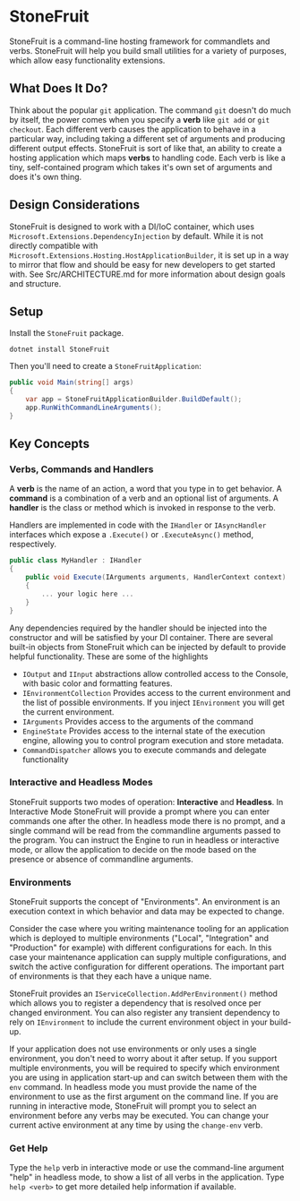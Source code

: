 # StoneFruit

StoneFruit is a command-line hosting framework for commandlets and verbs. StoneFruit will help you build small utilities for a variety of purposes, which allow easy functionality extensions.

## What Does It Do?

Think about the popular `git` application. The command `git` doesn't do much by itself, the power comes when you specify a **verb** like `git add` or `git checkout`. Each different verb causes the application to behave in a particular way, including taking a different set of arguments and producing different output effects. StoneFruit is sort of like that, an ability to create a hosting application which maps **verbs** to handling code. Each verb is like a tiny, self-contained program which takes it's own set of arguments and does it's own thing. 

## Design Considerations

StoneFruit is designed to work with a DI/IoC container, which uses `Microsoft.Extensions.DependencyInjection` by default. While it is not directly compatible with `Microsoft.Extensions.Hosting.HostApplicationBuilder`, it is set up in a way to mirror that flow and should be easy for new developers to get started with. See Src/ARCHITECTURE.md for more information about design goals and structure.

## Setup

Install the `StoneFruit` package.

    dotnet install StoneFruit

Then you'll need to create a `StoneFruitApplication`:

```csharp
public void Main(string[] args)
{
    var app = StoneFruitApplicationBuilder.BuildDefault();
    app.RunWithCommandLineArguments();
}
```

## Key Concepts

### Verbs, Commands and Handlers

A **verb** is the name of an action, a word that you type in to get behavior. A **command** is a combination of a verb and an optional list of arguments. A **handler** is the class or method which is invoked in response to the verb.

Handlers are implemented in code with the `IHandler` or `IAsyncHandler` interfaces which expose a `.Execute()` or `.ExecuteAsync()` method, respectively. 

```csharp
public class MyHandler : IHandler
{
    public void Execute(IArguments arguments, HandlerContext context)
    {
        ... your logic here ...
    }
}
```
Any dependencies required by the handler should be injected into the constructor and will be satisfied by your DI container. There are several built-in objects from StoneFruit which can be injected by default to provide helpful functionality. These are some of the highlights

* `IOutput` and `IInput` abstractions allow controlled access to the Console, with basic color and formatting features.
* `IEnvironmentCollection` Provides access to the current environment and the list of possible environments. If you inject `IEnvironment` you will get the current environment.
* `IArguments` Provides access to the arguments of the command
* `EngineState` Provides access to the internal state of the execution engine, allowing you to control program execution and store metadata.
* `CommandDispatcher` allows you to execute commands and delegate functionality

### Interactive and Headless Modes

StoneFruit supports two modes of operation: **Interactive** and **Headless**. In Interactive Mode StoneFruit will provide a prompt where you can enter commands one after the other. In headless mode there is no prompt, and a single command will be read from the commandline arguments passed to the program. You can instruct the Engine to run in headless or interactive mode, or allow the application to decide on the mode based on the presence or absence of commandline arguments.

### Environments

StoneFruit supports the concept of "Environments". An environment is an execution context in which behavior and data may be expected to change. 

Consider the case where you writing maintenance tooling for an application which is deployed to multiple environments ("Local", "Integration" and "Production" for example) with different configurations for each. In this case your maintenance application can supply multiple configurations, and switch the active configuration for different operations. The important part of environments is that they each have a unique name.

StoneFruit provides an `IServiceCollection.AddPerEnvironment()` method which allows you to register a dependency that is resolved once per changed environment. You can also register any transient dependency to rely on `IEnvironment` to include the current environment object in your build-up.

If your application does not use environments or only uses a single environment, you don't need to worry about it after setup. If you support multiple environments, you will be required to specify which environment you are using in application start-up and can switch between them with the `env` command. In headless mode you must provide the name of the environment to use as the first argument on the command line. If you are running in interactive mode, StoneFruit will prompt you to select an environment before any verbs may be executed. You can change your current active environment at any time by using the `change-env` verb.

### Get Help

Type the `help` verb in interactive mode or use the command-line argument "help" in headless mode, to show a list of all verbs in the application. Type `help <verb>` to get more detailed help information if available.

